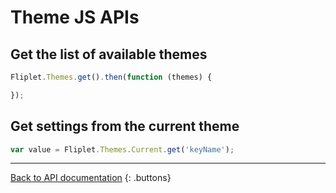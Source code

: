 # Theme JS APIs

## Get the list of available themes

```js
Fliplet.Themes.get().then(function (themes) {

});
```

## Get settings from the current theme

```js
var value = Fliplet.Themes.Current.get('keyName');
```

---

[Back to API documentation](../API-Documentation.md)
{: .buttons}